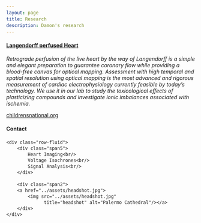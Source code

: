 ```yaml
---
layout: page
title: Research
description: Damon's research
---
```




#### <u>Langendorff perfused Heart</u>
*Retrograde perfusion of the live heart by the way of Langendorff is a simple and elegant preparation to guarantee coronary flow while providing a blood-free canvas for optical mapping. Assessment with high temporal and spatial resolution using optical mapping is the most advanced and rigorous measurement of cardiac electrophysiology currently feasible by today’s technology. We use it in our lab to study the toxicological effects of plasticizing compounds and investigate ionic imbalances associated with ischemia.*

[childrensnational.org](childrensnational.org)
<div class="container">
<h4><a name="contact"></a>Contact</h4>

    <div class="row-fluid">
        <div class="span5">
            Heart Imaging<br/>
            Voltage Isochrones<br/>
            Signal Analysis<br/>
        </div>

        <div class="span2">
        <a href="../assets/headshot.jpg">
            <img src="../assets/headshot.jpg"
                  title="headshot" alt="Palermo Cathedral"/></a>
        </div>
    </div>
</div>

<!-- Note: this is how to write a comment in HTML. Everything in here won't show up on your webpage.-->

<!--
To increase the size of the title, use fewer # in front of the paper title.
To decrease the size of the title, use more #. 
To remove the italics, remove the * before and after the description
To remove the underline from the title, remove the <u> tags (<u> and </u>)
-->	